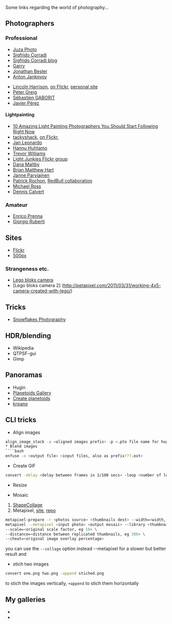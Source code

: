 <!-- 
.. link: 
.. description: 
.. tags: 
.. date: 2013/08/21 12:00:15
.. title: Photos
.. slug: photos
-->

Some links regarding the world of photography...    

## Photographers
### Professional
* [Juza Photo](http://www.juzaphoto.com/home.php?l=it)
* [Sigfrido Corradi](http://www.sigfridocorradi.net/)
* [Sigfrido Corradi blog](http://sigfridocorradi.wordpress.com/)
* [Garry](http://www.flickr.com/photos/garry61/)
* [Jonathan Besler](http://500px.com/JonathanBesler)
* [Anton Jankovoy](http://500px.com/jankovoy)
<!--* [Gergo](http://www.flickr.com/photos/pgaalien/) [Antal](http://500px.com/alienart)[John Tisbury](johntisbury.deviantart.com)* [John Suler](http://www.flickr.com/photos/jsuler)-->
* [Lincoln Harrison](http://500px.com/Hakka), [on Flickr](http://www.flickr.com/photos/hakka69), [personal site](http://www.lincolnharrison.com/)
* [Peter Greig](http://www.flickr.com/photos/st1nkypete/)
* [Sébastien GABORIT](http://www.flickr.com/photos/90291911@N08/)
* [Javier Pérez](http://instagram.com/cintascotch)

#### Lightpainting

* [10 Amazing Light Painting Photographers You Should Start Following Right Now](http://petapixel.com/2013/08/27/10-amazing-light-painting-photographers/)
* [tackyshack](http://www.tackyshack.net/), [on Flickr](http://www.flickr.com/photos/tackyshack/), 
* [Jan Leonardo](http://www.lightart-photography.de/)
* [Hannu Huhtamo](http://www.flickr.com/photos/hhuhtamo/)
* [Trevor Williams](http://fiz-iks.com/)
* [Light Junkies Flickr group](http://www.flickr.com/groups/lightjunkies/)
* [Dana Maltby](http://twincitiesbrightest.com/)
* [Brian Matthew Hart](https://sites.google.com/site/brianmatthewhart/recentextrapolations)
* [Janne Parviainen](http://jannepaint.wix.com/jannepaint)
* [Patrick Rochon](http://www.patrickrochon.com/), [RedBull collaboration](http://petapixel.com/2013/04/11/experimental-light-painting-photographs-with-lights-strapped-to-wakeboards/)
* [Michael Ross](http://mrossphoto.com/wordpress32/)
* [Dennis Calvert](http://denniscalvert.net/blog/)

### Amateur

* [Enrico Prenna](http://www.flickr.com/photos/enricoprenna/)
* [Giorgio Ruberti](http://www.flickr.com/photos/giorgio_ruberti/)

## Sites

* [Flickr](http://www.flickr.com/)
* [500px](http://500px.com/)

### Strangeness etc.

* [Lego bloks camera](http://petapixel.com/2012/07/31/a-nifty-panoramic-pinhole-camera-made-with-lego-blocks/)
* [Lego bloks camera 2] (http://petapixel.com/2011/03/31/working-4x5-camera-created-with-lego/)

## Tricks

* [Snowflakes Photography](http://chaoticmind75.blogspot.ru/2013/08/my-technique-for-snowflakes-shooting.html)

## HDR/blending

* Wikipedia
* QTPSF-gui
* Gimp

## Panoramas

* Hugin
* [Planetoids Gallery](http://www.visualswirl.com/inspiration/22-amazing-planetoid-photographs/)
* [Create planetoids](http://haloramics.tiedtheleader.com/PlanetoidHowTo/PlanetoidHowTo.html)
* [krpano](http://krpano.com/)

## CLI tricks

* Align images
````bash
align_image_stack -a <aligned images prefix> -p <.pto file name for hugin> -o <hdr file name>
* Blend images
````bash
enfuse -o <output file> <input files, also as prefix???.ext>
````
* Create GIF
````bash
convert -delay <delay between frames in 1/100 secs> -loop <number of loops, 0==infinite> -size <w>x<h> <output>.gif
````
* Resize

* Mosaic
1. [ShapeCollage](http://pollycoke.org/2009/02/19/%C2%ABfacce-da-pollycoke%C2%B2%C2%BB-con-shape-collage-howto/)
2. Metapixel, [site](http://www.complang.tuwien.ac.at/schani/metapixel/), [repo](https://github.com/schani/metapixel/blob/master/README)
````bash
metapixel-prepare -r <photos source> <thumbnails dest> --width=<width, eg 32> --height=<height, eg 32>
metapixel --metapixel <input photo> <output mosaic> --library <thumbnails dir> \
--scale=<original scale factor, eg 10> \
--distance=<distance between replicated thumbnails, eg 300> \
--cheat=<original image overlay percentage>
````
you can use the `--collage` option instead --metapixel for a slower but better result and 
* stich two images
````bash
convert one.png two.png -append stiched.png
````
to stich the images vertically, `+append` to stich them horizontally

## My galleries

* 
* 